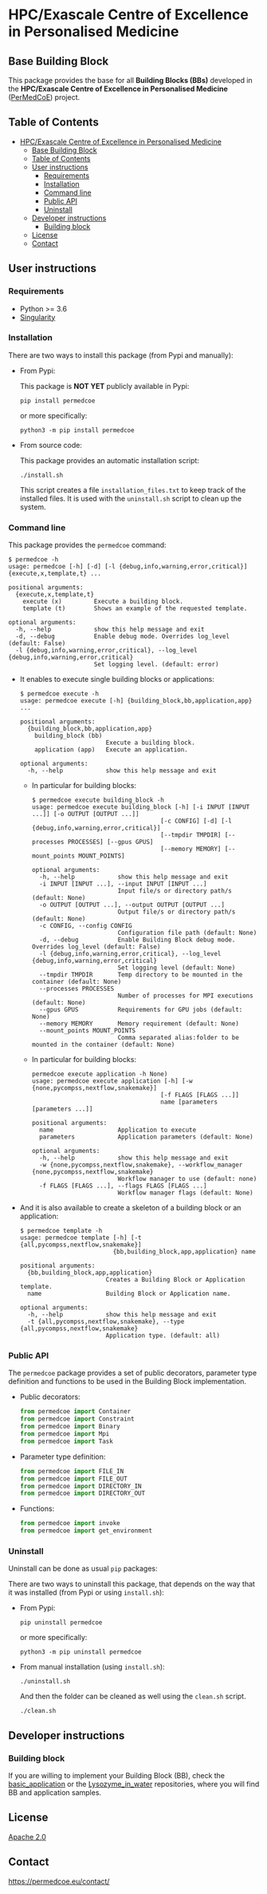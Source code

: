 # HPC/Exascale Centre of Excellence in Personalised Medicine

## Base Building Block

This package provides the base for all **Building Blocks (BBs)** developed in the **HPC/Exascale Centre of Excellence in Personalised Medicine** ([PerMedCoE](https://permedcoe.eu/)) project.

## Table of Contents

- [HPC/Exascale Centre of Excellence in Personalised Medicine](#hpcexascale-centre-of-excellence-in-personalised-medicine)
  - [Base Building Block](#base-building-block)
  - [Table of Contents](#table-of-contents)
  - [User instructions](#user-instructions)
    - [Requirements](#requirements)
    - [Installation](#installation)
    - [Command line](#command-line)
    - [Public API](#public-api)
    - [Uninstall](#uninstall)
  - [Developer instructions](#developer-instructions)
    - [Building block](#building-block)
  - [License](#license)
  - [Contact](#contact)

## User instructions

### Requirements

- Python >= 3.6
- [Singularity](https://singularity.lbl.gov/docs-installation)

### Installation

There are two ways to install this package (from Pypi and manually):

- From Pypi:

  This package is **NOT YET** publicly available in Pypi:

  ```shell
  pip install permedcoe
  ```

  or more specifically:

  ```shell
  python3 -m pip install permedcoe
  ```

- From source code:

  This package provides an automatic installation script:

  ```shell
  ./install.sh
  ```

  This script creates a file `installation_files.txt` to keep track of the installed files. It is used with the `uninstall.sh` script to clean up the system.


### Command line

  This package provides the `permedcoe` command:

  ```shell
  $ permedcoe -h
  usage: permedcoe [-h] [-d] [-l {debug,info,warning,error,critical}] {execute,x,template,t} ...

  positional arguments:
    {execute,x,template,t}
      execute (x)         Execute a building block.
      template (t)        Shows an example of the requested template.

  optional arguments:
    -h, --help            show this help message and exit
    -d, --debug           Enable debug mode. Overrides log_level (default: False)
    -l {debug,info,warning,error,critical}, --log_level {debug,info,warning,error,critical}
                          Set logging level. (default: error)

  ```

- It enables to execute single building blocks or applications:

  ```shell
  $ permedcoe execute -h
  usage: permedcoe execute [-h] {building_block,bb,application,app} ...

  positional arguments:
    {building_block,bb,application,app}
      building_block (bb)
                          Execute a building block.
      application (app)   Execute an application.

  optional arguments:
    -h, --help            show this help message and exit
  ```

  - In particular for building blocks:

    ```shell
    $ permedcoe execute building_block -h
    usage: permedcoe execute building_block [-h] [-i INPUT [INPUT ...]] [-o OUTPUT [OUTPUT ...]]
                                        [-c CONFIG] [-d] [-l {debug,info,warning,error,critical}]
                                        [--tmpdir TMPDIR] [--processes PROCESSES] [--gpus GPUS]
                                        [--memory MEMORY] [--mount_points MOUNT_POINTS]

    optional arguments:
      -h, --help            show this help message and exit
      -i INPUT [INPUT ...], --input INPUT [INPUT ...]
                            Input file/s or directory path/s (default: None)
      -o OUTPUT [OUTPUT ...], --output OUTPUT [OUTPUT ...]
                            Output file/s or directory path/s (default: None)
      -c CONFIG, --config CONFIG
                            Configuration file path (default: None)
      -d, --debug           Enable Building Block debug mode. Overrides log_level (default: False)
      -l {debug,info,warning,error,critical}, --log_level {debug,info,warning,error,critical}
                            Set logging level (default: None)
      --tmpdir TMPDIR       Temp directory to be mounted in the container (default: None)
      --processes PROCESSES
                            Number of processes for MPI executions (default: None)
      --gpus GPUS           Requirements for GPU jobs (default: None)
      --memory MEMORY       Memory requirement (default: None)
      --mount_points MOUNT_POINTS
                            Comma separated alias:folder to be mounted in the container (default: None)

    ```

  - In particular for building blocks:

    ```shell
    permedcoe execute application -h None)
    usage: permedcoe execute application [-h] [-w {none,pycompss,nextflow,snakemake}]
                                        [-f FLAGS [FLAGS ...]]
                                        name [parameters [parameters ...]]

    positional arguments:
      name                  Application to execute
      parameters            Application parameters (default: None)

    optional arguments:
      -h, --help            show this help message and exit
      -w {none,pycompss,nextflow,snakemake}, --workflow_manager {none,pycompss,nextflow,snakemake}
                            Workflow manager to use (default: none)
      -f FLAGS [FLAGS ...], --flags FLAGS [FLAGS ...]
                            Workflow manager flags (default: None)
    ```

- And it is also available to create a skeleton of a building block or an application:

  ```shell
  $ permedcoe template -h
  usage: permedcoe template [-h] [-t {all,pycompss,nextflow,snakemake}]
                            {bb,building_block,app,application} name

  positional arguments:
    {bb,building_block,app,application}
                          Creates a Building Block or Application template.
    name                  Building Block or Application name.

  optional arguments:
    -h, --help            show this help message and exit
    -t {all,pycompss,nextflow,snakemake}, --type {all,pycompss,nextflow,snakemake}
                          Application type. (default: all)
  ```

### Public API

The `permedcoe` package provides a set of public decorators, parameter type definition and functions to be used in the Building Block implementation.

- Public decorators:

    ```python
    from permedcoe import Container
    from permedcoe import Constraint
    from permedcoe import Binary
    from permedcoe import Mpi
    from permedcoe import Task
    ```

- Parameter type definition:

    ```python
    from permedcoe import FILE_IN
    from permedcoe import FILE_OUT
    from permedcoe import DIRECTORY_IN
    from permedcoe import DIRECTORY_OUT
    ```

- Functions:

    ```python
    from permedcoe import invoke
    from permedcoe import get_environment
    ```

### Uninstall

Uninstall can be done as usual `pip` packages:

There are two ways to uninstall this package, that depends on the way that it was installed (from Pypi or using `install.sh`):

- From Pypi:

  ```shell
  pip uninstall permedcoe
  ```

  or more specifically:

  ```shell
  python3 -m pip uninstall permedcoe
  ```

- From manual installation (using `install.sh`):

  ```shell
  ./uninstall.sh
  ```

  And then the folder can be cleaned as well using the `clean.sh` script.

  ```shell
  ./clean.sh
  ```

## Developer instructions

### Building block

If you are willing to implement your Building Block (BB), check the [basic_application](https://github.com/PerMedCoE/basic_application) or the [Lysozyme_in_water](https://github.com/PerMedCoE/Lysozyme_in_water) repositories, where you will find BB and application samples.

## License

[Apache 2.0](https://www.apache.org/licenses/LICENSE-2.0)

## Contact

<https://permedcoe.eu/contact/>

